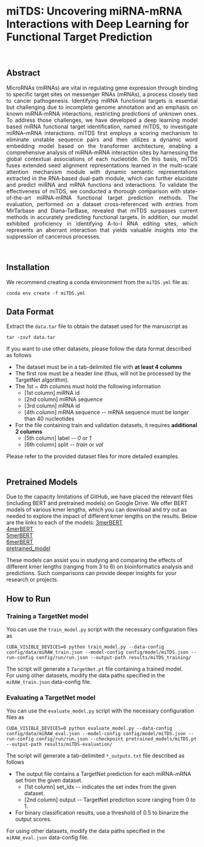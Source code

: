 # miTDS: Uncovering miRNA-mRNA Interactions with Deep Learning for Functional Target Prediction


<br/>

## Abstract
<p style="text-align:justify">
MicroRNAs (miRNAs) are vital in regulating gene expression through binding to specific target sites on messenger RNAs (mRNAs), a process closely tied to cancer pathogenesis. Identifying miRNA functional targets is essential but challenging due to incomplete genome annotation and an emphasis on known miRNA-mRNA interactions, restricting predictions of unknown ones. To address those challenges, we have developed a deep learning model based miRNA functional target identification, named miTDS, to investigate miRNA–mRNA interactions. miTDS first employs a scoring mechanism to eliminate unstable sequence pairs and then utilizes a dynamic word embedding model based on the transformer architecture, enabling a comprehensive analysis of miRNA-mRNA interaction sites by harnessing the global contextual associations of each nucleotide. On this basis, miTDS fuses extended seed alignment representations learned in the multi-scale attention mechanism module with dynamic semantic representations extracted in the RNA-based dual-path module, which can further elucidate and predict miRNA and mRNA functions and interactions. To validate the effectiveness of miTDS, we conducted a thorough comparison with state-of-the-art miRNA-mRNA functional target prediction methods. The evaluation, performed on a dataset cross-referenced with entries from  MirTarbase and Diana-TarBase, revealed that miTDS surpasses current methods in accurately predicting functional targets. In addition, our model exhibited proficiency in identifying A-to-I RNA editing sites, which represents an aberrant interaction that yields valuable insights into the suppression of cancerous processes.
<br/>
</p>
<br/>

## Installation
We recommend creating a conda environment from the <code>miTDS.yml</code> file as:
```
conda env create -f miTDS.yml
```


## Data Format
Extract the <code>data.tar</code> file to obtain the dataset used for the manuscript as
```
tar -zxvf data.tar
```
If you want to use other datasets, please follow the data format described as follows

- The dataset must be in a tab-delimited file with **at least 4 columns**
- The first row must be a header line (thus, will not be processed by the TargetNet algorithm).
- The 1st ~ 4th columns must hold the following information
    - [1st column] miRNA id
    - [2nd column] miRNA sequence
    - [3rd column] mRNA id
    - [4th column] mRNA sequence -- mRNA sequence must be longer than 40 nucleotides
- For the file containing train and validation datasets, it requires **additional 2 columns**
    - [5th column] label -- *0* or *1*
    - [6th column] split -- *train* or *val*
    
Please refer to the provided dataset files for more detailed examples.
<br/><br/>

## Pretrained Models
Due to the capacity limitations of GitHub, we have placed the relevant files (including BERT and pretrained models) on Google Drive. We offer BERT models of various kmer lengths, which you can download and try out as needed to explore the impact of different kmer lengths on the results. Below are the links to each of the models:
[3merBERT](https://drive.google.com/drive/folders/18p9U_dTefrEgsRhf3iQgzAJ2pI6giBAS?usp=drive_link)
<br/>
[4merBERT](https://drive.google.com/drive/folders/1dLls-U1EawFMtPMbBMiC-0B1vk3UybJ3?usp=drive_link)
<br/>
[5merBERT](https://drive.google.com/drive/folders/1aTlcableKa79puqj8FVsLf_be0UWE-5a?usp=drive_link)
<br/>
[6merBERT](https://drive.google.com/drive/folders/15E27WfN46BijPcH6yTxg1Lpam-TXefDL?usp=drive_link)
<br/>
[pretrained_model](https://drive.google.com/drive/folders/110WOykrx8AIDBB8eJf5ulTer7pSYEVVl?usp=drive_link)
<br/>

These models can assist you in studying and comparing the effects of different kmer lengths (ranging from 3 to 6) on bioinformatics analysis and predictions. Such comparisons can provide deeper insights for your research or projects.


## How to Run
### Training a TargetNet model
You can use the <code>train_model.py</code> script with the necessary configuration files as
```
CUDA_VISIBLE_DEVICES=0 python train_model.py --data-config config/data/miRAW_train.json --model-config config/model/miTDS.json --run-config config/run/run.json --output-path results/miTDS_training/
```
The script will generate a <code>TargetNet.pt</code> file containing a trained model. <br>
For using other datasets, modify the data paths specified in the <code>miRAW_train.json</code> data-config file.

### Evaluating a TargetNet model
You can use the <code>evaluate_model.py</code> script with the necessary configuration files as
```
CUDA_VISIBLE_DEVICES=0 python evaluate_model.py --data-config config/data/miRAW_eval.json --model-config config/model/miTDS.json --run-config config/run/run.json --checkpoint pretrained_models/miTDS.pt --output-path results/miTDS-evaluation/
```
The script will generate a tab-delimited <code>*_outputs.txt</code> file described as follows

- The output file contains a TargetNet prediction for each miRNA-mRNA set from the given dataset.
    - [1st column] set_idx -- indicates the set index from the given dataset.
    - [2nd column] output -- TargetNet prediction score ranging from 0 to 1.
- For binary classification results, use a threshold of 0.5 to binarize the output scores.

For using other datasets, modify the data paths specified in the <code>miRAW_eval.json</code> data-config file.
<br/><br/><br/>
